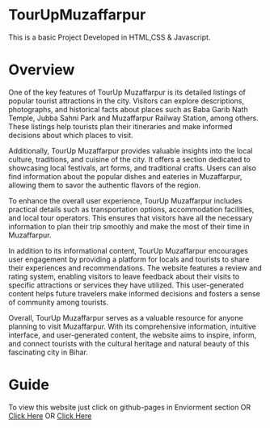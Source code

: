 # TourUpMuzaffarpur

This is a basic Project Developed in HTML,CSS & Javascript.


# Overview

One of the key features of TourUp Muzaffarpur is its detailed listings of popular tourist attractions in the city. Visitors can explore descriptions, photographs, and historical facts about places such as Baba Garib Nath Temple, Jubba Sahni Park and Muzaffarpur Railway Station, among others. These listings help tourists plan their itineraries and make informed decisions about which places to visit.

Additionally, TourUp Muzaffarpur provides valuable insights into the local culture, traditions, and cuisine of the city. It offers a section dedicated to showcasing local festivals, art forms, and traditional crafts. Users can also find information about the popular dishes and eateries in Muzaffarpur, allowing them to savor the authentic flavors of the region.

To enhance the overall user experience, TourUp Muzaffarpur includes practical details such as transportation options, accommodation facilities, and local tour operators. This ensures that visitors have all the necessary information to plan their trip smoothly and make the most of their time in Muzaffarpur.

In addition to its informational content, TourUp Muzaffarpur encourages user engagement by providing a platform for locals and tourists to share their experiences and recommendations. The website features a review and rating system, enabling visitors to leave feedback about their visits to specific attractions or services they have utilized. This user-generated content helps future travelers make informed decisions and fosters a sense of community among tourists.

Overall, TourUp Muzaffarpur serves as a valuable resource for anyone planning to visit Muzaffarpur. With its comprehensive information, intuitive interface, and user-generated content, the website aims to inspire, inform, and connect tourists with the cultural heritage and natural beauty of this fascinating city in Bihar.

# Guide 
To view this website just click on github-pages in Enviorment section OR 
<a href="https://aashut0xh.github.io/TourUpMuzaffarpur/">Click Here</a> OR
<a href="https://tourmuzaffarpur.netlify.app/">Click Here</a>



